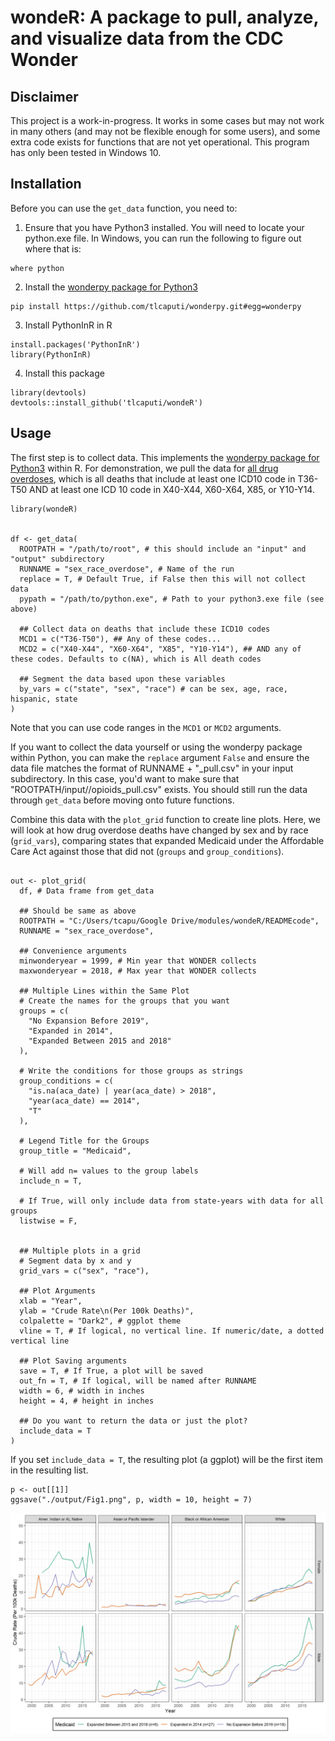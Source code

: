 # wondeR: A package to pull, analyze, and visualize data from the CDC Wonder

## Disclaimer
This project is a work-in-progress. It works in some cases but may not work in many others (and may not be flexible enough for some users), and some extra code exists for functions that are not yet operational. This program has only been tested in Windows 10.


## Installation

Before you can use the `get_data` function, you need to:

1. Ensure that you have Python3 installed. You will need to locate your python.exe file. In Windows, you can run the following to figure out where that is:

```console
where python
```

2. Install the [wonderpy package for Python3](https://www.github.com/tlcaputi/wonderpy)

```console
pip install https://github.com/tlcaputi/wonderpy.git#egg=wonderpy
```

3. Install PythonInR in R

```{r}
install.packages('PythonInR')
library(PythonInR)
```

4. Install this package

```{r}
library(devtools)
devtools::install_github('tlcaputi/wondeR')
```

## Usage

The first step is to collect data. This implements the [wonderpy package for Python3](https://www.github.com/tlcaputi/wonderpy) within R. For demonstration, we pull the data for [all drug overdoses](https://cdn.ymaws.com/www.cste.org/resource/resmgr/Injury/Analysis_of_data_on_drug_poi.pdf), which is all deaths that include at least one ICD10 code in T36-T50 AND at least one ICD 10 code in X40-X44, X60-X64, X85, or Y10-Y14.


```{r}
library(wondeR)


df <- get_data(
  ROOTPATH = "/path/to/root", # this should include an "input" and "output" subdirectory
  RUNNAME = "sex_race_overdose", # Name of the run
  replace = T, # Default True, if False then this will not collect data
  pypath = "/path/to/python.exe", # Path to your python3.exe file (see above)

  ## Collect data on deaths that include these ICD10 codes
  MCD1 = c("T36-T50"), ## Any of these codes...
  MCD2 = c("X40-X44", "X60-X64", "X85", "Y10-Y14"), ## AND any of these codes. Defaults to c(NA), which is All death codes

  ## Segment the data based upon these variables
  by_vars = c("state", "sex", "race") # can be sex, age, race, hispanic, state
)

```

Note that you can use code ranges in the `MCD1` or `MCD2` arguments.

If you want to collect the data yourself or using the wonderpy package within Python, you can make the `replace` argument `False` and ensure the data file matches the format of RUNNAME + "_pull.csv" in your input subdirectory. In this case, you'd want to make sure that "ROOTPATH/input//opioids_pull.csv" exists. You should still run the data through `get_data` before moving onto future functions.

Combine this data with the `plot_grid` function to create line plots. Here, we will look at how drug overdose deaths have changed by sex and by race (`grid_vars`), comparing states that expanded Medicaid under the Affordable Care Act against those that did not (`groups` and `group_conditions`).


```{r}

out <- plot_grid(
  df, # Data frame from get_data

  ## Should be same as above
  ROOTPATH = "C:/Users/tcapu/Google Drive/modules/wondeR/READMEcode",
  RUNNAME = "sex_race_overdose",

  ## Convenience arguments
  minwonderyear = 1999, # Min year that WONDER collects
  maxwonderyear = 2018, # Max year that WONDER collects

  ## Multiple Lines within the Same Plot
  # Create the names for the groups that you want
  groups = c(
    "No Expansion Before 2019",
    "Expanded in 2014",
    "Expanded Between 2015 and 2018"
  ),

  # Write the conditions for those groups as strings
  group_conditions = c(
    "is.na(aca_date) | year(aca_date) > 2018",
    "year(aca_date) == 2014",
    "T"
  ),

  # Legend Title for the Groups
  group_title = "Medicaid",

  # Will add n= values to the group labels
  include_n = T,

  # If True, will only include data from state-years with data for all groups
  listwise = F,


  ## Multiple plots in a grid
  # Segment data by x and y
  grid_vars = c("sex", "race"),

  ## Plot Arguments
  xlab = "Year",
  ylab = "Crude Rate\n(Per 100k Deaths)",
  colpalette = "Dark2", # ggplot theme
  vline = T, # If logical, no vertical line. If numeric/date, a dotted vertical line

  ## Plot Saving arguments
  save = T, # If True, a plot will be saved
  out_fn = T, # If logical, will be named after RUNNAME
  width = 6, # width in inches
  height = 4, # height in inches

  ## Do you want to return the data or just the plot?
  include_data = T
)
```


If you set `include_data = T`, the resulting plot (a ggplot) will be the first item in the resulting list.


```{r}
p <- out[[1]]
ggsave("./output/Fig1.png", p, width = 10, height = 7)

```


![drug-overdoses-sex-race](READMEcode/output/Fig1.png)
